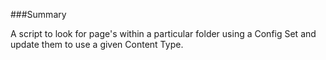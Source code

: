 ###Summary

A script to look for page's within a particular folder using a Config Set and update them to use a given Content Type.